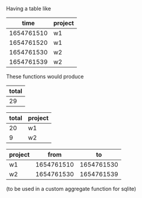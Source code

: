 Having a table like

| time       | project |
| ---------- | ------- |
| 1654761510 | w1      |
| 1654761520 | w1      |
| 1654761530 | w2      |
| 1654761539 | w2      |

These functions would produce

| total |
| ----- |
| 29    |

| total | project |
| ----- | ------- |
| 20    | w1      |
| 9     | w2      |

| project | from       | to         |
| ------- | ---------- | ---------- |
| w1      | 1654761510 | 1654761530 |
| w2      | 1654761530 | 1654761539 |

(to be used in a custom aggregate function for sqlite)
